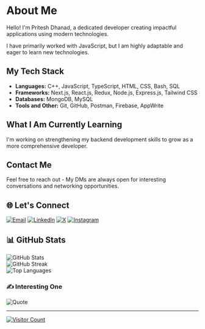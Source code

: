 # About Me

Hello! I'm Pritesh Dhanad, a dedicated developer creating impactful applications using modern technologies.

I have primarily worked with JavaScript, but I am highly adaptable and eager to learn new technologies.

## My Tech Stack

- **Languages:** C++, JavaScript, TypeScript, HTML, CSS, Bash, SQL
- **Frameworks:** Next.js, React.js, Redux, Node.js, Express.js, Tailwind CSS
- **Databases:** MongoDB, MySQL
- **Tools and Other:** Git, GitHub, Postman, Firebase, AppWrite

## What I Am Currently Learning

I'm working on strengthening my backend development skills to grow as a more comprehensive developer.

## Contact Me

Feel free to reach out - My DMs are always open for interesting conversations and networking opportunities.

## 🌐 Let's Connect

[![Email](https://img.shields.io/badge/Email-D14836?logo=gmail&logoColor=white)](mailto:priteshdhanad2001@gmail.com)
[![LinkedIn](https://img.shields.io/badge/LinkedIn-%230077B5.svg?logo=linkedin&logoColor=white)](https://linkedin.com/in/pritesh-dhanad-63b570158)
[![X](https://img.shields.io/badge/X-black.svg?logo=X&logoColor=white)](https://x.com/pritesh_7098)
[![Instagram](https://img.shields.io/badge/Instagram-%23E4405F.svg?logo=Instagram&logoColor=white)](https://instagram.com/pritesh_7098)

## 📊 GitHub Stats

![GitHub Stats](https://github-readme-stats.vercel.app/api?username=pritesh7098&theme=dark&hide_border=false&include_all_commits=false&count_private=false)<br/>
![GitHub Streak](https://github-readme-streak-stats.herokuapp.com/?user=pritesh7098&theme=dark&hide_border=false)<br/>
![Top Languages](https://github-readme-stats.vercel.app/api/top-langs/?username=pritesh7098&theme=dark&hide_border=false&include_all_commits=false&count_private=false&layout=compact)

### ✍️ Interesting One

![Quote](https://quotes-github-readme.vercel.app/api?type=horizontal&theme=radical)

---

[![Visitor Count](https://visitcount.itsvg.in/api?id=pritesh7098&icon=9&color=12)](https://visitcount.itsvg.in)
